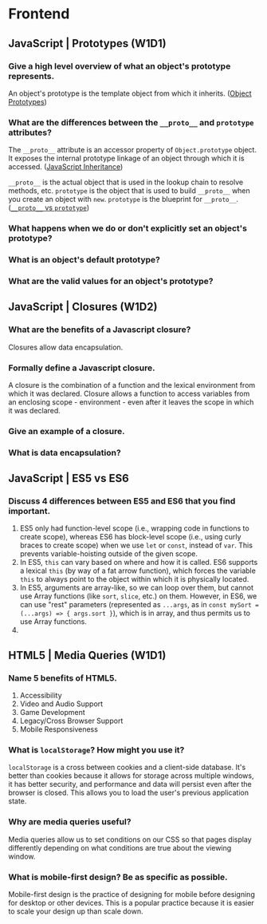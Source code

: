 # Frontend

## JavaScript | Prototypes (W1D1)

### Give a high level overview of what an object's prototype represents.

An object's prototype is the template object from which it inherits. ([Object Prototypes](https://developer.mozilla.org/en-US/docs/Learn/JavaScript/Objects/Object_prototypes))

### What are the differences between the `__proto__` and `prototype` attributes?

The `__proto__` attribute is an accessor property of `Object.prototype` object. It exposes the internal prototype linkage of an object through which it is accessed. ([JavaScript Inheritance](https://hackernoon.com/understand-nodejs-javascript-object-inheritance-proto-prototype-class-9bd951700b29))

`__proto__` is the actual object that is used in the lookup chain to resolve methods, etc. `prototype` is the object that is used to build `__proto__` when you create an object with `new`. `prototype` is the blueprint for `__proto__`. ([`__proto__` vs `prototype`](https://stackoverflow.com/questions/9959727/proto-vs-prototype-in-javascript))

### What happens when we do or don't explicitly set an object's prototype?

### What is an object's default prototype?

### What are the valid values for an object's prototype?

## JavaScript | Closures (W1D2)

### What are the benefits of a Javascript closure?

Closures allow data encapsulation.

### Formally define a Javascript closure.

A closure is the combination of a function and the lexical environment from which it was declared. Closure allows a function to access variables from an enclosing scope - environment - even after it leaves the scope in which it was declared.

### Give an example of a closure.

### What is data encapsulation?

## JavaScript | ES5 vs ES6

### Discuss 4 differences between ES5 and ES6 that you find important.

1.  ES5 only had function-level scope (i.e., wrapping code in functions to create scope), whereas ES6 has block-level scope (i.e., using curly braces to create scope) when we use `let` or `const`, instead of `var`. This prevents variable-hoisting outside of the given scope.
2.  In ES5, `this` can vary based on where and how it is called. ES6 supports a lexical `this` (by way of a fat arrow function), which forces the variable `this` to always point to the object within which it is physically located.
3.  In ES5, arguments are array-like, so we can loop over them, but cannot use Array functions (like `sort`, `slice`, etc.) on them. However, in ES6, we can use "rest" parameters (represented as `...args`, as in `const mySort = (...args) => { args.sort }`), which is in array, and thus permits us to use Array functions.
4.

## HTML5 | Media Queries (W1D1)

### Name 5 benefits of HTML5.

1.  Accessibility
2.  Video and Audio Support
3.  Game Development
4.  Legacy/Cross Browser Support
5.  Mobile Responsiveness

### What is `localStorage`? How might you use it?

`localStorage` is a cross between cookies and a client-side database. It's better than cookies because it allows for storage across multiple windows, it has better security, and performance and data will persist even after the browser is closed. This allows you to load the user's previous application state.

### Why are media queries useful?

Media queries allow us to set conditions on our CSS so that pages display differently depending on what conditions are true about the viewing window.

### What is mobile-first design? Be as specific as possible.

Mobile-first design is the practice of designing for mobile before designing for desktop or other devices. This is a popular practice because it is easier to scale your design up than scale down.
